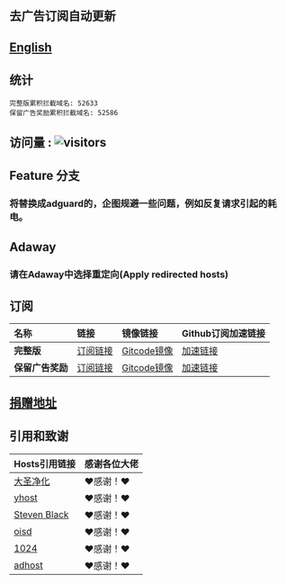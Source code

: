 ## 去广告订阅自动更新
## [English](./README_en.md)

## 统计
```
完整版累积拦截域名: 52633
保留广告奖励累积拦截域名: 52586
```
## 访问量 : ![visitors](https://visitor-badge.glitch.me/badge?page_id=lingeringsound.10007_auto&left_color=green&right_color=red)


## Feature 分支
### 将替换成adguard的，企图规避一些问题，例如反复请求引起的耗电。

## Adaway
### 请在Adaway中选择**重定向(Apply redirected hosts)**

## 订阅

| **名称** | **链接** | **镜像链接** | **Github订阅加速链接** |
| :-- | :-- | :-- | :-- |
| **完整版** | [订阅链接](https://raw.githubusercontent.com/lingeringsound/10007_auto/Feature/all) | [Gitcode镜像](https://gitcode.net/weixin_45617236/10007_auto/-/raw/Feature/all) | [加速链接](https://raw.gitmirror.com/lingeringsound/10007_auto/Feature/all) |
| **保留广告奖励** | [订阅链接](https://raw.githubusercontent.com/lingeringsound/10007_auto/Feature/reward) | [Gitcode镜像](https://gitcode.net/weixin_45617236/10007_auto/-/raw/Feature/reward) | [加速链接](https://raw.gitmirror.com/lingeringsound/10007_auto/Feature/reward) |

## **[捐赠地址](https://github.com/lingeringsound/10007)**

## 引用和致谢
| **Hosts引用链接** | 感谢各位大佬 |
| :-- | :-- |
| [大圣净化](https://github.com/jdlingyu/ad-wars) | ❤感谢！❤ |
| [yhost](https://github.com/VeleSila/yhosts) | ❤感谢！❤ |
| [Steven Black](https://github.com/StevenBlack/hosts) | ❤感谢！❤ |
| [oisd](https://oisd.nl/howto) | ❤感谢！❤ |
| [1024](https://github.com/Goooler/1024_hosts) | ❤感谢！❤ |
| [adhost](https://github.com/E7KMbb/AD-hosts) | ❤感谢！❤ |

